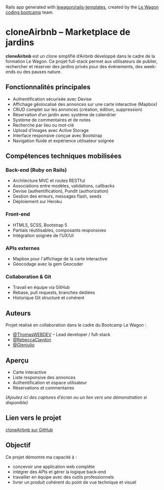 Rails app generated with [lewagon/rails-templates](https://github.com/lewagon/rails-templates), created by the [Le Wagon coding bootcamp](https://www.lewagon.com) team.
# cloneAirbnb – Marketplace de jardins

**cloneAirbnb** est un clone simplifié d’Airbnb développé dans le cadre de la formation Le Wagon.
Ce projet full-stack permet aux utilisateurs de publier, rechercher et réserver des jardins privés pour des événements, des week-ends ou des pauses nature.

## Fonctionnalités principales

- Authentification sécurisée avec Devise
- Affichage géolocalisé des annonces sur une carte interactive (Mapbox)
- CRUD complet sur les annonces (création, édition, suppression)
- Réservation d’un jardin avec système de calendrier
- Système de commentaires et de notes
- Recherche par lieu ou mot-clé
- Upload d’images avec Active Storage
- Interface responsive conçue avec Bootstrap
- Navigation fluide et expérience utilisateur soignée

## Compétences techniques mobilisées

### Back-end (Ruby on Rails)
- Architecture MVC et routes RESTful
- Associations entre modèles, validations, callbacks
- Devise (authentification), Pundit (authorization)
- Gestion des erreurs, messages flash, seeds
- Déploiement sur Heroku

### Front-end
- HTML5, SCSS, Bootstrap 5
- Partials réutilisables, composants responsives
- Intégration soignée de l’UX/UI

### APIs externes
- Mapbox pour l'affichage de la carte interactive
- Géocodage avec la gem Geocoder

### Collaboration & Git
- Travail en équipe via GitHub
- Rebase, pull requests, branches dédiées
- Historique Git structuré et cohérent

## Auteurs

Projet réalisé en collaboration dans le cadre du Bootcamp Le Wagon :

- [@ThomasWEBDEV](https://github.com/ThomasWEBDEV) – Lead developer / full-stack
- [@RebeccaClaydon](https://github.com/RebeccaClaydon)
- [@Glenjulio](https://github.com/Glenjulio)

## Aperçu

- Carte interactive
- Liste responsive des annonces
- Authentification et espace utilisateur
- Réservations et commentaires

*(Ajoutez ici des captures d’écran ou un lien vers une démonstration si disponible)*

## Lien vers le projet

[cloneAirbnb sur GitHub](https://github.com/ThomasWEBDEV/cloneAirbnb)

## Objectif

Ce projet démontre ma capacité à :
- concevoir une application web complète
- intégrer des APIs et gérer la logique back-end
- travailler en équipe avec des outils professionnels
- livrer un produit cohérent du point de vue technique et visuel
